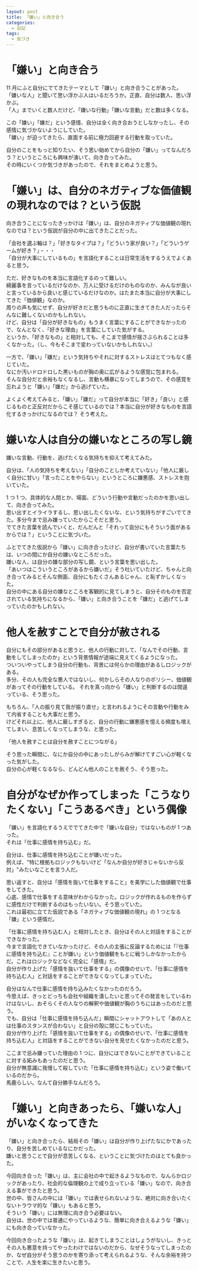 ```yaml
---
layout: post
title: 「嫌い」と向き合う
categories:
  - 日記
tags:
  - 気づき
---
```


# 「嫌い」と向き合う

11 月にふと自分にでてきたテーマとして「嫌い」と向き合うことがあった。  
「嫌いな人」と聞いて思い浮かぶ人はいるだろうか。正直、自分は数人、思い浮かぶ。  
「人」までいくと数人だけど、「嫌いな行動」「嫌いな言動」だと数は多くなる。

この「嫌い」「嫌だ」という感情、自分は全く向き合おうとしなかったし、その感情に気づかないようにしていた。  
「嫌い」が迫ってきたら、直面する前に極力回避する行動を取っていた。

自分のことをもっと知りたい、そう思い始めてから自分の「嫌い」ってなんだろう？というところにも興味が湧いて、向き合ってみた。  
その時にいくつか気づきがあったので、それをまとめようと思う。

# 「嫌い」は、自分のネガティブな価値観の現れなのでは？という仮説

向き合うことになったきっかけは「嫌い」は、自分のネガティブな価値観の現れなのでは？という仮説が自分の中に出てきたことだった。

「会社を選ぶ軸は？」「好きなタイプは？」「どういう家が良い？」「どういうゲームが好き？」・・・  
「自分が大事にしているもの」を言語化することは日常生活をするうえでよくあると思う。

ただ、好きなものを本当に言語化するのって難しい。  
綺麗事を言っているだけなのか、万人に受けるだけのものなのか、みんなが良いと言っているから良いと感じているだけなのか。はたまた本当に自分が大事にしてきた「価値観」なのか。  
周りの声も気にせず、自分が好きだと思うものに正直に生きてきた人だったらそんなに難しくないのかもしれない。  
けど、自分は「自分が好きなもの」もうまく言葉にすることができなかったので、なんとなく、「好きな理由」を言葉にしていた気がする。  
というか、「好きなもの」と相対しても、そこまで感情が揺さぶられることは多くなかった。（し、今もそこまで変わっていないかもしれない。）

一方で、「嫌い」「嫌だ」という気持ちやそれに対するストレスはとてつもなく感じていた。  
なにか汚いドロドロした黒いものが胸の奥に広がるような感覚に包まれる。  
そんな自分だと余裕もなくなるし、言動も横暴になってしまうので、その感覚を忘れようと「嫌い」「嫌だ」から逃げていた。

よくよく考えてみると、「嫌い」「嫌だ」って自分が本当に「好き」「良い」と感じるものと正反対だからこそ感じているのでは？本当に自分が好きなものを言語化するきっかけになるのでは？
そう考えた。

# 嫌いな人は自分の嫌いなところの写し鏡

嫌いな言動、行動を、逃げたくなる気持ちを抑えて考えてみた。

自分は、「人の気持ちを考えない」「自分のことしか考えていない」「他人に厳しく自分に甘い」「言ったことをやらない」というところに嫌悪感、ストレスを抱いていた。

1 つ 1 つ、具体的な人間とか、場面、どういう行動や言動だったのかを思い出して、向き合ってみた。  
思い出すとイライラするし、思い出したくないな、という気持ちがすごいでてきた。多分今まで忌み嫌っていたからこそだと思う。  
でてきた言葉を読んでいくと、だんだんと「それって自分にもそういう面があるからでは？」ということに気づいた。

ふとでてきた仮説から「嫌い」に向き合ったけど、自分が書いていた言葉たちは、いつの間にか自分の嫌いなところだった。  
嫌いな人、は自分の嫌な部分の写し鏡、という言葉を思い出した。  
「あいつはこういうところがあるから嫌いだ」そう吐いていたけど、ちゃんと向き合ってみるとそんな側面、自分にもたくさんあるじゃん、と恥ずかしくなった。  
自分の中にある自分の嫌なところを客観的に見てしまうと、自分そのものを否定されている気持ちになるから、「嫌い」と向き合うことを「嫌だ」と逃げてしまっていたのかもしれない。

# 他人を赦すことで自分が赦される

自分にもその部分があると思うと、他人の行動に対して、「なんでその行動、言動をしてしまったのか」という背景情報が途端に見えてくるようになった。  
ついついやってしまう自分の行動も、背景には何らかの理由があるしロジックがある。  
多分、その人も完全な悪人ではないし、何かしらその人なりのポリシー、価値観があってその行動をしている。
それを真っ向から「嫌い」と判断するのは間違っている、そう思った。

もちろん、「人の振り見て我が振り直せ」と言われるようにその言動や行動をみて内省することも大事だと思う。  
けどそれ以上に、他人に厳しすぎると、自分の行動に嫌悪感を憶える頻度も増えてしまい、息苦しくなってしまうな、と思った。

「他人を赦すことは自分を赦すことにつながる」

そう思った瞬間に、なにか自分の中にあったしがらみが解けてすごい心が軽くなった気がした。  
自分の心が軽くなるなら、どんどん他人のことを赦そう、そう思った。

# 自分がなぜか作ってしまった「こうなりたくない」「こうあるべき」という偶像

「嫌い」を言語化するうえででてきた中で「嫌いな自分」ではないものが 1 つあった。  
それは「仕事に感情を持ち込む」だ。

自分は、仕事に感情を持ち込むことが嫌いだった。  
例えば、"特に根拠もロジックもないけど「なんか自分が好きじゃないから反対」"みたいなことを言う人だ。

思い返すと、自分は「感情を抜いて仕事をすること」を美学にした価値観で仕事をしてきた。  
心底、感情で仕事をする意味がわからなかった。ロジックが作れるものを作らずに感性だけで判断するのはもったいない。そう思っていた。  
これは最初に立てた仮説である「ネガティブな価値観の現れ」の 1 つとなる「嫌」という感情だ。

「仕事に感情を持ち込む人」と相対したとき、自分はその人と対話をすることができなかった。  
今まで言語化できていなかったけど、その人の主張に反論するためには「『仕事に感情を持ち込む』ことが嫌い」という価値観をもとに戦うしかなかったからだ。これはロジックなどなく完全に「感情」だ。  
自分が作り上げた「感情を抜いて仕事をする」の偶像のせいで、「仕事に感情を持ち込む人」と対話をすることができなくなってしまっていた。

自分はなんで仕事に感情を持ち込みたくなかったのだろう。  
今思えば、きっとどっちも会社や組織を潰したいと思ってその発言をしているわけはないし、おそらくその人なりの解釈や価値観が胸のうちにはあったのだと思う。  
でも、自分は「仕事に感情を持ち込んだ」瞬間にシャットアウトして「あの人とは仕事のスタンスが合わない」と自分の殻に閉じこもっていた。  
自分が作り上げた「感情を抜いて仕事をする」の偶像のせいで、「仕事に感情を持ち込む人」と対話をすることができない自分を見せたくなかったのだと思う。

ここまで忌み嫌っていた理由の 1 つに、自分にはできないことができていることに対する妬みもあったのだと思う。  
自分が無意識に我慢して殺していた「仕事に感情を持ち込む」という姿で働いているのだから。  
馬鹿らしい。なんて自分勝手なんだろう。

# 「嫌い」と向きあったら、「嫌いな人」がいなくなってきた

「嫌い」と向き合ったら、結局その「嫌い」は自分が作り上げたなにかであったり、自分を苦しめているなにかだった。  
嫌いと思うことで自分が息苦しくなる、ということに気づけたのはとても良かった。

今回向き合った「嫌い」は、主に会社の中で起きるようなもので、なんらかロジックがあったり、社会的な倫理観の上で成り立っている「嫌い」なので、向き合える事ができたと思う。  
世の中、皆さんの中には「嫌い」では表せられないような、絶対に向き合いたくないトラウマ的な「嫌い」もあると思う。  
そういう「嫌い」には無理に向き合う必要はない。  
自分は、世の中では普通にやっているような、簡単に向き合えるような「嫌い」にも向き合っていなかった。

今回向き合ったような「嫌い」は、起きてしまうことはしょうがないし、きっとその人も悪意を持ってやったわけではないのだから、なぜそうなってしまったのか、なぜ自分がそう思うのかを寄り添って考えられるような、そんな余裕を持つことで、人生を楽に生きたいと思う。
